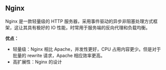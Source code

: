 ## Nginx

Nginx 是一款轻量级的 HTTP 服务器，采用事件驱动的异步非阻塞处理方式框架，这让其具有极好的 IO 性能，时常用于服务端的反向代理和负载均衡。

**优点：**

- 轻量级：Nginx 相比 Apache，并发性更好，CPU 占用内容更少。但是对于批量的 rewrite 请求，Apache 相应效率更高。
- 高扩展性：Nginx 的设计